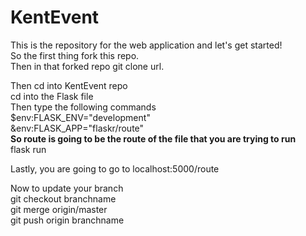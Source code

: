 # KentEvent
This is the repository for the web application and let's get started! <br>
So the first thing fork this repo. <br>
Then in that forked repo git clone url. <br>

Then cd into KentEvent repo <br>
cd into the Flask file <br>
Then type the following commands <br>
$env:FLASK_ENV="development" <br>
&env:FLASK_APP="flaskr/route" <br>
**So route is going to be the route of the file that you are trying to run** <br>
flask run <br>

Lastly, you are going to go to localhost:5000/route <br>

Now to update your branch <br>
git checkout branchname <br>
git merge origin/master <br>
git push origin branchname <br>
